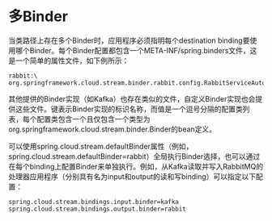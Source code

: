# 多Binder

当类路径上存在多个Binder时，应用程序必须指明每个destination binding要使用哪个Binder。每个Binder配置都包含一个META-INF/spring.binders文件，这是一个简单的属性文件，如下例所示：


```
rabbit:\
org.springframework.cloud.stream.binder.rabbit.config.RabbitServiceAutoConfiguration
```

其他提供的Binder实现（如Kafka）也存在类似的文件，自定义Binder实现也会提供这些文件。键表示Binder实现的标识名称，而值是一个逗号分隔的配置类列表，每个配置类包含一个且仅包含一个类型为org.springframework.cloud.stream.binder.Binder的bean定义。

可以使用spring.cloud.stream.defaultBinder属性（例如，spring.cloud.stream.defaultBinder=rabbit）全局执行Binder选择，也可以通过在每个binding上配置Binder来单独执行。例如，从Kafka读取并写入RabbitMQ的处理器应用程序（分别具有名为input和output的读和写binding）可以指定以下配置：


```
spring.cloud.stream.bindings.input.binder=kafka
spring.cloud.stream.bindings.output.binder=rabbit
```